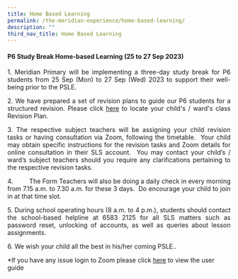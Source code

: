 ```yaml
---
title: Home Based Learning
permalink: /the-meridian-experience/home-based-learning/
description: ""
third_nav_title: Home Based Learning
---
```

#### P6 Study Break Home-based Learning (25 to 27 Sep 2023)

<p align="justify">1. Meridian Primary will be implementing a three-day study break for P6 students from 25 Sep (Mon) to 27 Sep (Wed) 2023 to support their well-being prior to the PSLE.</p>

<p align="justify">2.   We have prepared a set of revision plans to guide our P6 students for a structured revision.   Please click <a href="https://staging.dwna1etcg5x8g.amplifyapp.com/the-meridian-experience/home-based-learning/hbl-daily-learning-plans/"> here</a> to locate your child's / ward's class Revision Plan. </p>

<p align="justify">3.  The respective subject teachers will be assigning your child revision tasks or having consultation via Zoom, following the timetable.&nbsp; Your child may obtain specific instructions for the revision tasks and Zoom details for online consultation in their SLS account.&nbsp; You may contact your child’s / ward’s subject teachers should you require any clarifications pertaining to the respective revision tasks. </p>

<p align="justify">4.&nbsp;&nbsp;&nbsp;&nbsp;&nbsp;&nbsp;&nbsp;&nbsp; The Form Teachers will also be doing a daily check in every morning from 7.15 a.m. to 7.30 a.m. for these 3 days.&nbsp; Do encourage your child to join in at that time slot. </p>

<p align="justify">5.  During school operating hours (8 a.m. to 4 p.m.), students should contact the school-based helpline at 6583 2125 for all SLS matters such as password reset, unlocking of accounts, as well as queries about lesson assignments.</p>

<p align="justify">6.    We wish your child all the best in his/her coming PSLE..</p>

*If you have any issue login to Zoom please click <a href="/files/The%20Meridian%20Experience/SLS/Zoom%20User%20Guide%20for%20Students.pdf">here</a> to view the user guide